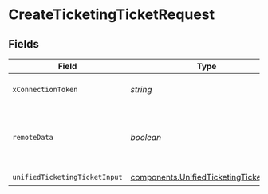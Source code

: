 # CreateTicketingTicketRequest


## Fields

| Field                                                                                            | Type                                                                                             | Required                                                                                         | Description                                                                                      |
| ------------------------------------------------------------------------------------------------ | ------------------------------------------------------------------------------------------------ | ------------------------------------------------------------------------------------------------ | ------------------------------------------------------------------------------------------------ |
| `xConnectionToken`                                                                               | *string*                                                                                         | :heavy_check_mark:                                                                               | The connection token                                                                             |
| `remoteData`                                                                                     | *boolean*                                                                                        | :heavy_minus_sign:                                                                               | Set to true to include data from the original Ticketing software.                                |
| `unifiedTicketingTicketInput`                                                                    | [components.UnifiedTicketingTicketInput](../../models/components/unifiedticketingticketinput.md) | :heavy_check_mark:                                                                               | N/A                                                                                              |